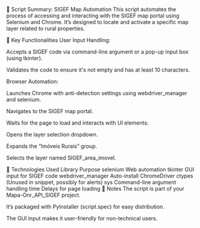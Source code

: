 🧠 Script Summary: SIGEF Map Automation This script automates the process of accessing and interacting with the SIGEF map portal using Selenium and Chrome. It’s designed to locate and activate a specific map layer related to rural properties.

🔧 Key Functionalities User Input Handling:

Accepts a SIGEF code via command-line argument or a pop-up input box (using tkinter).

Validates the code to ensure it's not empty and has at least 10 characters.

Browser Automation:

Launches Chrome with anti-detection settings using webdriver_manager and selenium.

Navigates to the SIGEF map portal.

Waits for the page to load and interacts with UI elements:

Opens the layer selection dropdown.

Expands the “Imóveis Rurais” group.

Selects the layer named SIGEF_area_imovel.

🧱 Technologies Used Library Purpose selenium Web automation tkinter GUI input for SIGEF code webdriver_manager Auto-install ChromeDriver ctypes (Unused in snippet, possibly for alerts) sys Command-line argument handling time Delays for page loading 📌 Notes The script is part of your Mapa-Onr_API_SIGEF project.

It’s packaged with PyInstaller (script.spec) for easy distribution.

The GUI input makes it user-friendly for non-technical users.
